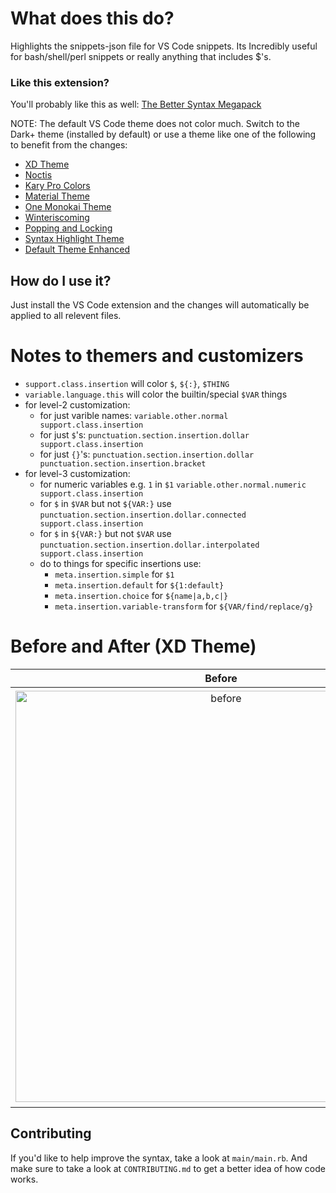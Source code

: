 # What does this do?
Highlights the snippets-json file for VS Code snippets. Its Incredibly useful for bash/shell/perl snippets or really anything that includes $'s.

### Like this extension?
You'll probably like this as well: [The Better Syntax Megapack](https://marketplace.visualstudio.com/items?itemName=jeff-hykin.better-syntax)


NOTE: The default VS Code theme does not color much. Switch to the Dark+ theme (installed by default) or use a theme like one of the following to benefit from the changes:
- [XD Theme](https://marketplace.visualstudio.com/items?itemName=jeff-hykin.xd-theme)
- [Noctis](https://marketplace.visualstudio.com/items?itemName=liviuschera.noctis)
- [Kary Pro Colors](https://marketplace.visualstudio.com/items?itemName=karyfoundation.theme-karyfoundation-themes)
- [Material Theme](https://marketplace.visualstudio.com/items?itemName=Equinusocio.vsc-material-theme)
- [One Monokai Theme](https://marketplace.visualstudio.com/items?itemName=azemoh.one-monokai)
- [Winteriscoming](https://marketplace.visualstudio.com/items?itemName=johnpapa.winteriscoming)
- [Popping and Locking](https://marketplace.visualstudio.com/items?itemName=hedinne.popping-and-locking-vscode)
- [Syntax Highlight Theme](https://marketplace.visualstudio.com/items?itemName=peaceshi.syntax-highlight)
- [Default Theme Enhanced](https://marketplace.visualstudio.com/items?itemName=ms-vscode.cpptools-themes)

## How do I use it?
Just install the VS Code extension and the changes will automatically be applied to all relevent files.

# Notes to themers and customizers

- `support.class.insertion` will color `$`, `${:}`, `$THING`
- `variable.language.this` will color the builtin/special `$VAR` things
- for level-2 customization:
    - for just varible names: `variable.other.normal support.class.insertion`
    - for just `$`'s: `punctuation.section.insertion.dollar support.class.insertion`
    - for just `{}`'s: `punctuation.section.insertion.dollar punctuation.section.insertion.bracket`
- for level-3 customization:
    - for numeric variables e.g. `1` in `$1` `variable.other.normal.numeric support.class.insertion`
    - for `$` in `$VAR` but not `${VAR:}` use `punctuation.section.insertion.dollar.connected support.class.insertion`
    - for `$` in `${VAR:}` but not `$VAR` use `punctuation.section.insertion.dollar.interpolated support.class.insertion`
    - do to things for specific insertions use:
        - `meta.insertion.simple` for `$1`
        - `meta.insertion.default` for `${1:default}`
        - `meta.insertion.choice` for `${name|a,b,c|}`
        - `meta.insertion.variable-transform` for `${VAR/find/replace/g}`

# Before and After (XD Theme)

Before                     | After 
:-------------------------:|:-------------------------:
<img width="658" alt="before" src="https://user-images.githubusercontent.com/17692058/199324680-558c7489-2e12-4afb-8ccc-5d43b74f224a.png"> | <img width="665" alt="after" src="https://user-images.githubusercontent.com/17692058/199324673-3c548580-ddf8-484b-b3b7-b14036fc6284.png">

## Contributing
If you'd like to help improve the syntax, take a look at `main/main.rb`. And make sure to take a look at `CONTRIBUTING.md` to get a better idea of how code works.